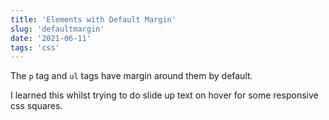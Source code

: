 ```yaml
---
title: 'Elements with Default Margin'
slug: 'defaultmargin'
date: '2021-06-11'
tags: 'css'
---
```


The `p` tag and `ul` tags have margin around them by default.

I learned this whilst trying to do slide up text on hover for some responsive css squares.
